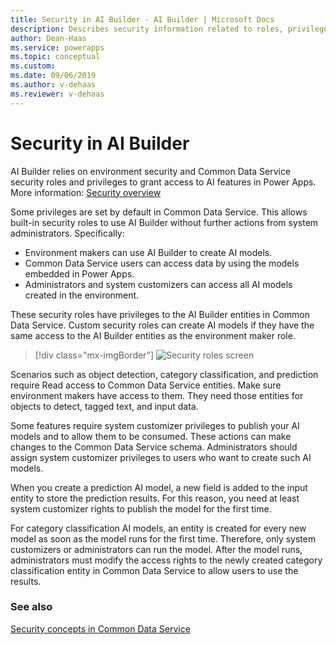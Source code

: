 ```yaml
---
title: Security in AI Builder - AI Builder | Microsoft Docs
description: Describes security information related to roles, privileges, and access in AI Builder and the services it connects to. 
author: Dean-Haas
ms.service: powerapps
ms.topic: conceptual
ms.custom: 
ms.date: 09/06/2019
ms.author: v-dehaas
ms.reviewer: v-dehaas
---
```


# Security in AI Builder

AI Builder relies on environment security and Common Data Service security roles and privileges to grant access to AI features in Power Apps. More information: [Security overview](/power-platform/admin/wp-security)

Some privileges are set by default in Common Data Service. This allows built-in security roles to use AI Builder without further actions from system administrators. Specifically:

- Environment makers can use AI Builder to create AI models.
- Common Data Service users can access data by using the models embedded in Power Apps.
- Administrators and system customizers can access all AI models created in the environment.

These security roles have privileges to the AI Builder entities in Common Data Service. Custom security roles can create AI models if they have the same access to the AI Builder entities as the environment maker role.

> [!div class="mx-imgBorder"]
> ![Security roles screen](media/security-roles-screen.png "Security roles screen" )

Scenarios such as object detection, category classification, and prediction require Read access to Common Data Service entities. Make sure environment makers have access to them. They need those entities for objects to detect, tagged text, and input data.

Some features require system customizer privileges to publish your AI models and to allow them to be consumed. These actions can make changes to the Common Data Service schema. Administrators should assign system customizer privileges to users who want to create such AI models.

When you create a prediction AI model, a new field is added to the input entity to store the prediction results. For this reason, you need at least system customizer rights to publish the model for the first time.

For category classification AI models, an entity is created for every new model as soon as the model runs for the first time. Therefore, only system customizers or administrators can run the model. After the model runs, administrators must modify the access rights to the newly created category classification entity in Common Data Service to allow users to use the results.

### See also

[Security concepts in Common Data Service](/power-platform/admin/wp-security-cds)
